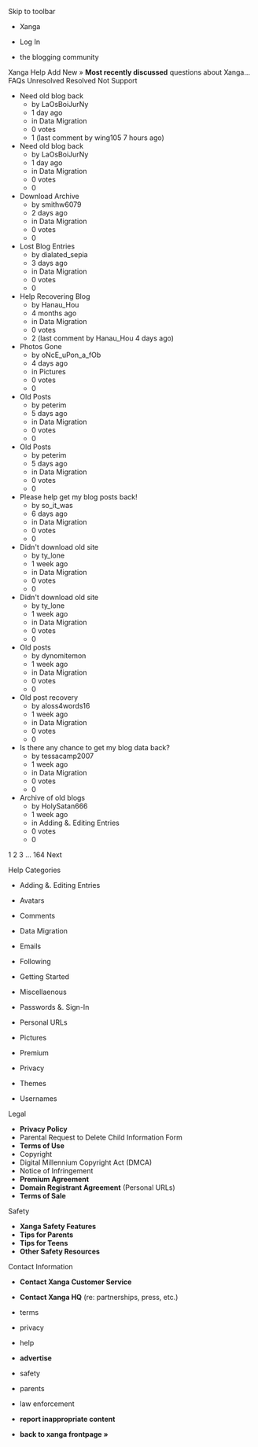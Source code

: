 Skip to toolbar

*   Xanga

*   Log In

*   the blogging community

Xanga Help Add New » **Most recently discussed** questions about Xanga… FAQs Unresolved Resolved Not Support

*   Need old blog back
    *   by LaOsBoiJurNy
    *   1 day ago
    *   in Data Migration
    *   0 votes
    *   1 (last comment by wing105 7 hours ago)
*   Need old blog back
    *   by LaOsBoiJurNy
    *   1 day ago
    *   in Data Migration
    *   0 votes
    *   0
*   Download Archive
    *   by smithw6079
    *   2 days ago
    *   in Data Migration
    *   0 votes
    *   0
*   Lost Blog Entries
    *   by dialated\_sepia
    *   3 days ago
    *   in Data Migration
    *   0 votes
    *   0
*   Help Recovering Blog
    *   by Hanau\_Hou
    *   4 months ago
    *   in Data Migration
    *   0 votes
    *   2 (last comment by Hanau\_Hou 4 days ago)
*   Photos Gone
    *   by oNcE\_uPon\_a\_fOb
    *   4 days ago
    *   in Pictures
    *   0 votes
    *   0
*   Old Posts
    *   by peterim
    *   5 days ago
    *   in Data Migration
    *   0 votes
    *   0
*   Old Posts
    *   by peterim
    *   5 days ago
    *   in Data Migration
    *   0 votes
    *   0
*   Please help get my blog posts back!
    *   by so\_it\_was
    *   6 days ago
    *   in Data Migration
    *   0 votes
    *   0
*   Didn't download old site
    *   by ty\_lone
    *   1 week ago
    *   in Data Migration
    *   0 votes
    *   0
*   Didn't download old site
    *   by ty\_lone
    *   1 week ago
    *   in Data Migration
    *   0 votes
    *   0
*   Old posts
    *   by dynomitemon
    *   1 week ago
    *   in Data Migration
    *   0 votes
    *   0
*   Old post recovery
    *   by aloss4words16
    *   1 week ago
    *   in Data Migration
    *   0 votes
    *   0
*   Is there any chance to get my blog data back?
    *   by tessacamp2007
    *   1 week ago
    *   in Data Migration
    *   0 votes
    *   0
*   Archive of old blogs
    *   by HolySatan666
    *   1 week ago
    *   in Adding &. Editing Entries
    *   0 votes
    *   0

1 2 3 ... 164 Next

Help Categories

*   Adding &. Editing Entries
*   Avatars
*   Comments
*   Data Migration
*   Emails
*   Following
*   Getting Started
*   Miscellaenous

*   Passwords &. Sign-In
*   Personal URLs
*   Pictures
*   Premium
*   Privacy
*   Themes
*   Usernames

Legal

*   **Privacy Policy**
*   Parental Request to Delete Child Information Form
*   **Terms of Use**
*   Copyright
*   Digital Millennium Copyright Act (DMCA)
*   Notice of Infringement
*   **Premium Agreement**
*   **Domain Registrant Agreement** (Personal URLs)
*   **Terms of Sale**

Safety

*   **Xanga Safety Features**
*   **Tips for Parents**
*   **Tips for Teens**
*   **Other Safety Resources**

Contact Information

*   **Contact Xanga Customer Service**
*   **Contact Xanga HQ** (re: partnerships, press, etc.)

*   terms
*   privacy
*   help
*   **advertise**

*   safety
*   parents
*   law enforcement
*   **report inappropriate content**

*   **back to xanga frontpage »**